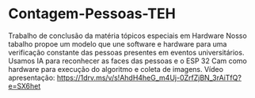 # Contagem-Pessoas-TEH
Trabalho de conclusão da matéria tópicos especiais em Hardware
Nosso tabalho propoe um modelo que une software e hardware para uma verificação constante das pessoas presentes em eventos universitários.
Usamos IA para reconhecer as faces das pessoas e o ESP 32 Cam como hardware para execução do algoritmo e coleta de imagens. 
Vídeo apresentação: https://1drv.ms/v/s!AhdH4heG_m4Uj-0ZrfZjBN_3rAiTfQ?e=SX6het
